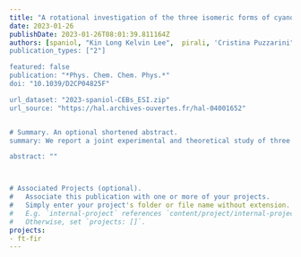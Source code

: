```yaml
---
title: "A rotational investigation of the three isomeric forms of cyanoethynylbenzene (HCC-C$_6$H$_4$-CN): benchmarking experiments and calculations using the ''Lego brick'' approach"
date: 2023-01-26
publishDate: 2023-01-26T08:01:39.811164Z
authors: [spaniol, "Kin Long Kelvin Lee",  pirali, 'Cristina Puzzarini", martin-drumel]
publication_types: ["2"]

featured: false
publication: "*Phys. Chem. Chem. Phys.*"
doi: "10.1039/D2CP04825F"

url_dataset: "2023-spaniol-CEBs_ESI.zip"
url_source: "https://hal.archives-ouvertes.fr/hal-04001652"


# Summary. An optional shortened abstract.
summary: We report a joint experimental and theoretical study of three structural isomers of phenylpropiolonitrile, namely ortho-, meta-, and para-cyanoethynylbenzene.

abstract: ""



# Associated Projects (optional).
#   Associate this publication with one or more of your projects.
#   Simply enter your project's folder or file name without extension.
#   E.g. `internal-project` references `content/project/internal-project/index.md`.
#   Otherwise, set `projects: []`.
projects:
- ft-fir
---
```


